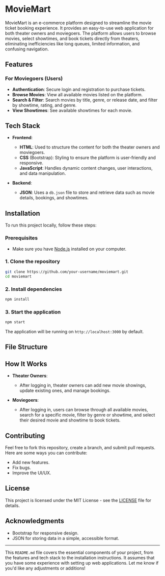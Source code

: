 
# MovieMart

MovieMart is an e-commerce platform designed to streamline the movie ticket booking experience. It provides an easy-to-use web application for both theater owners and moviegoers. The platform allows users to browse movies, select showtimes, and book tickets directly from theaters, eliminating inefficiencies like long queues, limited information, and confusing navigation.

## Features

### **For Moviegoers (Users)**
- **Authentication**: Secure login and registration to purchase tickets.
- **Browse Movies**: View all available movies listed on the platform.
- **Search & Filter**: Search movies by title, genre, or release date, and filter by showtime, rating, and genre.
- **View Showtimes**: See available showtimes for each movie.

## Tech Stack
- **Frontend**: 
  - **HTML**: Used to structure the content for both the theater owners and moviegoers.
  - **CSS** (Bootstrap): Styling to ensure the platform is user-friendly and responsive.
  - **JavaScript**: Handles dynamic content changes, user interactions, and data manipulation.
  
- **Backend**: 
  - **JSON**: Uses a `db.json` file to store and retrieve data such as movie details, bookings, and showtimes.

## Installation

To run this project locally, follow these steps:

### Prerequisites
- Make sure you have [Node.js](https://nodejs.org/) installed on your computer.

### 1. Clone the repository
```bash
git clone https://github.com/your-username/moviemart.git
cd moviemart
```

### 2. Install dependencies
```bash
npm install
```

### 3. Start the application
```bash
npm start
```
The application will be running on `http://localhost:3000` by default.

## File Structure

## How It Works
- **Theater Owners**:
  - After logging in, theater owners can add new movie showings, update existing ones, and manage bookings.
  
- **Moviegoers**:
  - After logging in, users can browse through all available movies, search for a specific movie, filter by genre or showtime, and select their desired movie and showtime to book tickets.

## Contributing

Feel free to fork this repository, create a branch, and submit pull requests. Here are some ways you can contribute:
- Add new features.
- Fix bugs.
- Improve the UI/UX.

## License
This project is licensed under the MIT License - see the [LICENSE](LICENSE) file for details.

## Acknowledgments
- Bootstrap for responsive design.
- JSON for storing data in a simple, accessible format.

---

This `README.md` file covers the essential components of your project, from the features and tech stack to the installation instructions. It assumes that you have some experience with setting up web applications. Let me know if you'd like any adjustments or additions!
